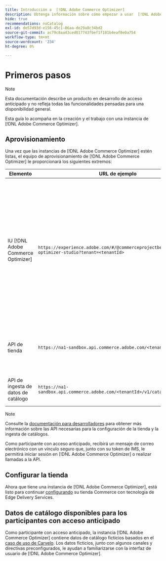 ```yaml
---
title: Introducción a  [!DNL Adobe Commerce Optimizer]
description: Obtenga información sobre cómo empezar a usar  [!DNL Adobe Commerce Optimizer].
hide: true
recommendations: noCatalog
exl-id: de57d93d-e156-45c1-86aa-de29a8c34bd2
source-git-commit: ac79c8aa43ced017743fbef1f181b4eaf8e0a754
workflow-type: tm+mt
source-wordcount: '234'
ht-degree: 0%

---
```


# Primeros pasos

>[!NOTE]
>
>Esta documentación describe un producto en desarrollo de acceso anticipado y no refleja todas las funcionalidades pensadas para una disponibilidad general.

Esta guía lo acompaña en la creación y el trabajo con una instancia de [!DNL Adobe Commerce Optimizer].

<!--Click the tabs below to see high-level workflow overviews for the following user types:

- Administrators
- Merchants
- Developers

>[!BEGINTABS]

>[!TAB Administrator and merchant workflow]

This diagram provides a high-level overview of how administrators and merchants access and manage [!DNL Adobe Commerce Optimizer] instances. See the [Adobe Admin Console Guide](https://helpx.adobe.com/es/enterprise/admin-guide.html) for more information about administrator workflows.

NEED DIAGRAM

>[!TAB Developer workflow]

This diagram provides a high-level overview of how developers create integrations for [!DNL Adobe Commerce Optimizer] using App Builder. See the [API documentation](https://developer.adobe.com/commerce/services/cloud/) for more information.

NEED DIAGRAM

>[!ENDTABS]
-->

## Aprovisionamiento

Una vez que las instancias de [!DNL Adobe Commerce Optimizer] estén listas, el equipo de aprovisionamiento de [!DNL Adobe Commerce Optimizer] le proporcionará los siguientes extremos:

| Elemento | URL de ejemplo | Finalidad |
|---|---|---|
| IU [!DNL Adobe Commerce Optimizer] | `https://experience.adobe.com/#/@commerceprojectbeacon/commerce-optimizer-studio?tenant=<tenantId>` | Acceder a la interfaz de usuario de Commerce Optimizer para administrar el catálogo en:<br>1. Reglas de comercialización (descubrimiento de productos, recomendaciones de productos).<br>2. Administración de catálogos (creación de canales y directivas).<br>3. Perspectivas de datos (vea el estado de ingesta de datos del catálogo). |
| API de tienda | `https://na1-sandbox.api.commerce.adobe.com/<tenantId>/graphql` | Acceda a las API necesarias para configurar su tienda de Commerce con tecnología de Edge Delivery Services. |
| API de ingesta de datos de catálogo | `https://na1-sandbox.api.commerce.adobe.com/<tenantId>/v1/catalog/<entity>` | Acceda a las API necesarias para introducir los datos del catálogo. |

>[!NOTE]
>
>Consulte la [documentación para desarrolladores](https://developer-stage.adobe.com/commerce/services/composable-catalog/) para obtener más información sobre las API necesarias para la configuración de la tienda y la ingesta de catálogos.

Como participante con acceso anticipado, recibirá un mensaje de correo electrónico con un vínculo seguro que, junto con su token de IMS, le permitirá iniciar sesión en [!DNL Adobe Commerce Optimizer] o realizar llamadas a la API.

## Configurar la tienda

Ahora que tiene una instancia de [!DNL Adobe Commerce Optimizer], está listo para continuar [configurando](./storefront.md) su tienda Commerce con tecnología de Edge Delivery Services.

## Datos de catálogo disponibles para los participantes con acceso anticipado

Como participante con acceso anticipado, la instancia [!DNL Adobe Commerce Optimizer] contiene datos de catálogo ficticios basados en el [caso de uso de Carvelo](./use-case/admin-use-case.md). Los datos ficticios, junto con algunos canales y directivas preconfigurados, le ayudan a familiarizarse con la interfaz de usuario de [!DNL Adobe Commerce Optimizer].

<!--Ingest catalog data

By default, [!DNL Adobe Commerce Optimizer] instances do not include any product data.

See the [Ingestion API](https://developer-stage.adobe.com/commerce/services/composable-catalog/data-ingestion/using-the-api/) documentation to learn how you can import your catalog data into [!DNL Adobe Commerce Optimizer].

The catalog data that you ingest is visible in the [data insights](./insights-overview.md) page. Additionally, you can use the [Catalog](./catalog-overview.md) page to define the channels and policies.-->
